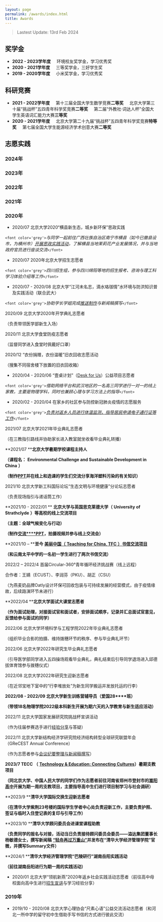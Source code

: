 ```yaml
---
layout: page
permalink: /awards/index.html
title: Awards
---
```


> Lastest Update: 13rd Feb 2024

<!-- &nbsp; [中文版本 (Chinese Version)](https://charlie-pku.github.io/file/awards-zh/) -->

## 奖学金

- **2022 - 2023学年度** &nbsp; &nbsp; 环境校友奖学金，学习优秀奖
- **2020 - 2021学年度**	&nbsp; &nbsp; 三等奖学金，三好学生奖
- **2019 - 2020学年度** &nbsp; &nbsp; 小米奖学金，学习优秀奖

## 科研竞赛

- **2021 - 2022学年度**
  &nbsp; &nbsp; 第十三届全国大学生数学竞赛**二等奖**
  &nbsp; &nbsp; 北京大学第三十届“挑战杯”五四青年科学奖竞赛**二等奖**
  &nbsp; &nbsp; 第二届“外教社·词达人杯”全国大学生英语词汇能力大赛**三等奖**
- **2020 - 2021学年度**
  &nbsp; &nbsp; 北京大学第二十九届“挑战杯”五四青年科学奖竞赛**特等奖**
  &nbsp; &nbsp; 第七届全国大学生能源经济学术创意大赛**二等奖**

## 志愿实践

### **2024年**

### **2023年**

### **2022年**

### **2021年**

### **2020年**

- 2020/07
  北京大学2020“横县新生态，城乡新环保”思政实践

`<font color='grey'>`*与同学一起前往广西壮族自治区南宁市横县（如今已撤县设市，为横州市）[开展思政实践活动](https://mp.weixin.qq.com/s/C8rVni1sRsLsL7HE-ZQHAg)，了解横县当地茉莉花产业发展情况，并与当地政府官员进行座谈交流*`</font>`

- 2020/07
  2020年北京大学招生志愿者

`<font color='grey'>`*四川招生组，参与四川绵阳等地的招生报考、咨询与理工科学习体验介绍等工作*`</font>`

- 2020/07 - 2020/08
  北京大学“江河未名志，滴水珞珈情”水环境与防洪知识普及实践活动（联合武大）

`<font color='grey'>`*协助学长学姐完成[推送制作](https://mp.weixin.qq.com/s/66te9_0c926UWK142_A_AA)与新闻稿撰写*`</font>`

2020/09                                   北京大学2020年开学典礼志愿者

（负责带领医学部新生入场）

2020/11                                   北京大学食堂防疫志愿者

（监督同学进入食堂时佩戴好口罩）

2020/12                                   “衣份捐赠，衣份温暖”旧衣回收志愿活动

（搜集不同宿舍楼下放置的旧衣回收箱）

- 2020/04 - 2020/06
  “壹桌计划”（[Desk for Us](https://mp.weixin.qq.com/s?__biz=MzIwMDMyNzg0MQ==&mid=2247483656&idx=1&sn=09bcac4e8357558136f0ae782bf52875&chksm=96ff96c6a1881fd0a062084e52df2b93e7d570e51574669a1134ed278b8987ca5a52d8f69248&scene=126&sessionid=0&clicktime=1637426470&ascene=3&devicetype=iOS15.0.2&version=1800102c&nettype=WIFI&abtest_cookie=AAACAA%3D%3D&lang=en&fontScale=106&exportkey=A88vzCWQNTlA2OilXYLnFUU%3D&pass_ticket=ytdV%2F1D5pH866XF6o0GUHkGfnIK8v2tTDoBan%2B2ow%2FKKcJKoVloNnCdlXx%2FeJJ4K&wx_header=1)）公益项目志愿者

`<font color='grey'>`*借助网络平台和武汉地区的一名高三同学进行一对一的线上家教，主要是物理学科，同时也兼顾心理与学习方法上的指导*`</font>`

- 2020/02 - 2020/04
  在家乡的社区参与防控新冠肺炎疫情的志愿服务

`<font color='grey'>`*[负责对返乡人员进行体温监测，指导居民申请电子通行证等工作](https://mp.weixin.qq.com/s/Zu_keP_rvzx7Qgpm6Or4cw)*`</font>`

2021/07                                   北京大学2021年毕业典礼志愿者

（在三教指引路线并协助家长进入教室就坐收看毕业典礼转播）

**2021/07                                   ****北京大学暑期学校课程主持人**

 **（课程名：**  **Environmental Challenge and Sustainable Development in China** **）**

**（制作**[**PPT**](https://pan.baidu.com/s/1bENcwK3YfsmH3fZTBTFjxg)**并在线上和选课的学生们交流分享海洋塑料污染的有关知识）**

2021/10                                   北京大学新工科国际论坛“生态文明与环境健康”分论坛志愿者

（负责现场指引与递话筒工作）

**2021/10 - 2022/01                   ** **北京大学与英国思克莱德大学（**  **University of Strathclyde** **）等高校的线上交流项目**

**（主题：全球气候变化与行动）**

**（制作**[**交流****PPT**](https://pan.baidu.com/s/13WOL3XQKEr7WOKn_-fMT-g)**，拍摄视频并参与线上交流会）**

**2021/10 – ****至今**                       [ **美丽中国（**  **Teaching for China, TFC** **）书信交流项目**](https://mp.weixin.qq.com/s/ulsGdiV1xbxV3UryFmSzow)

**（和云南太平中学的一名初一学生进行了两次书信交流）**

2022/2 – 2022/4                       首届Circular-360°青年循环经济挑战赛（线上远程）

合作者：王婧（ECUST）、李润芬（PKU）、胡正（CSU）

（为燕麦奶品牌Oatly设计环保可回收包装与可持续发展的经营模式，由于疫情缘故，后续路演环节未进行）

**2022/04                                   ****北京大学面试大课堂志愿者**

**（作为面试助理，对接面试官和面试者，安排面试顺序，记录并汇总面试官意见，反馈给参与面试的同学）**

2022/06                                   北京大学环境科学与工程学院2022年毕业典礼志愿者

（组织毕业合影的拍摄、维持拨穗环节的秩序、参与毕业典礼环节）

2022/06                                   北京大学2022年研究生毕业典礼志愿者

（引导医学部同学进入五四操场观看毕业典礼，典礼结束后引导同学退场进入邱德拔体育馆参与拨穗仪式）

2022/08                                   北京大学2022年研究生迎新志愿者

（在近邻宝地下室中的“行李堆放处”为新生同学搬运并发放托运的行李）

**2022/08 - 2022/09                   ****北京大学新生训练营辅导员（爱国****28****班）**

**（带领****18****名物理学院****2022****级本科新生开展为期六天的入学教育与新生适应活动）**

2022/11                                   北京大学国家发展研究院挑战杯宣讲活动

（作为往届参赛选手进行[经验分享](https://pan.baidu.com/s/1fPnMoKg1OryA_Dkt1GXB2g)与答疑）

2022/11                                   北京大学新结构经济学研究院经济结构转型全球研究联盟年会（GReCEST Annual
Conference）

（作为志愿者参与[会议纪要整理与新闻稿撰写](https://pan.baidu.com/s/1pKvWvJ4-Gb3evSE6dQCL5Q)）

 **2023/7                                     TECC**  **（** [**Technology & Education: Connecting
Cultures**]()**）暑期支教项目**

**（同北京大学、中国人民大学的同学们作为志愿者前往河南省郑州市登封市的**[**嵩阳高中**](https://mp.weixin.qq.com/s?__biz=MzI0Mjc0NzgzMw==&mid=2247527099&idx=1&sn=a6f513b05bf7e61fdfd3fc8742c1a340&chksm=e975ba6dde02337bd1ffc294911f07279b64a6d4d8c4ef7c1f8d077e0bd863196abd753cc9c4&scene=126&sessionid=1690979056#rd)**开展为期一周的支教项目，主要指导高中生们进行项目制学习与社会调研）**

**2023/9                                     ****清华大学国际交换生迎新志愿者**

**（在清华大学紫荆****23****号楼的国际学生学者中心处负责迎新工作，主要负责护照、签证与临时入住登记表的复印与引导工作）**

**2023/10                                   ****清华大学顾问委员会进课堂课程助教**

 **（负责同学的报名与对接，活动当日负责接待顾问委员会委员——溢达集团董事长杨敏德女士，撰写新闻稿** [**“轻舟再过万重山”**](https://mp.weixin.qq.com/s/Q43RjWYnXynE8RJEykgUrg)**并发布在“清华大学经济管理学院”官微，并撰写****Summary****文件）**

**2024/1                                     ****清华大学经济管理学院“巴陵研行”湖南岳阳实践活动**

**（前往湖南岳阳进行为期一周的实践活动）**

- 2020/01
  北京大学“领航新燕”2020年返乡社会实践活动志愿者（前往高中母校面向高中生进行[招生宣讲](https://pan.baidu.com/s/1RrpWw5qBnEwTWXGK8BKxTw)与学习经验分享）

### **2019年**

- 2019/10 - 2020/08
  北京大学心理协会“尺素心语”公益交流活动志愿者（和河北一所中学的留守初中生借助手写书信的方式进行彼此交流）
